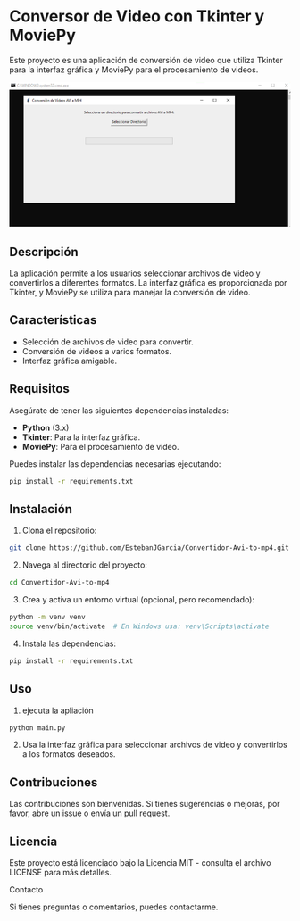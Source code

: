 # Conversor de Video con Tkinter y MoviePy

Este proyecto es una aplicación de conversión de video que utiliza Tkinter para la interfaz gráfica y MoviePy para el procesamiento de videos.

![Imagen de portada](portada.png)

## Descripción

La aplicación permite a los usuarios seleccionar archivos de video y convertirlos a diferentes formatos. La interfaz gráfica es proporcionada por Tkinter, y MoviePy se utiliza para manejar la conversión de video.

## Características

- Selección de archivos de video para convertir.
- Conversión de videos a varios formatos.
- Interfaz gráfica amigable.

## Requisitos

Asegúrate de tener las siguientes dependencias instaladas:

- **Python** (3.x)
- **Tkinter**: Para la interfaz gráfica.
- **MoviePy**: Para el procesamiento de video.

Puedes instalar las dependencias necesarias ejecutando:

```bash
pip install -r requirements.txt
```

## Instalación

1. Clona el repositorio:
```bash
git clone https://github.com/EstebanJGarcia/Convertidor-Avi-to-mp4.git
```

2. Navega al directorio del proyecto:

```bash
cd Convertidor-Avi-to-mp4
```

3. Crea y activa un entorno virtual (opcional, pero recomendado):

```bash
python -m venv venv
source venv/bin/activate  # En Windows usa: venv\Scripts\activate
```

4. Instala las dependencias:

```bash
pip install -r requirements.txt
```


## Uso

1. ejecuta la apliación
```bash
python main.py
```

2. Usa la interfaz gráfica para seleccionar archivos de video y convertirlos a los formatos deseados.

## Contribuciones

Las contribuciones son bienvenidas. Si tienes sugerencias o mejoras, por favor, abre un issue o envía un pull request.


## Licencia

Este proyecto está licenciado bajo la Licencia MIT - consulta el archivo LICENSE para más detalles.

Contacto

Si tienes preguntas o comentarios, puedes contactarme.
